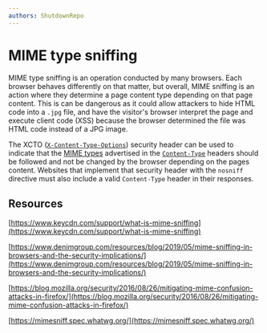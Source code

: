```yaml
---
authors: ShutdownRepo
---
```


# MIME type sniffing

MIME type sniffing is an operation conducted by many browsers. Each browser behaves differently on that matter, but overall, MIME sniffing is an action where they determine a page content type depending on that page content. This is can be dangerous as it could allow attackers to hide HTML code into a `.jpg` file, and have the visitor's browser interpret the page and execute client code (XSS) because the browser determined the file was HTML code instead of a JPG image.

The XCTO ([`X-Content-Type-Options`](https://developer.mozilla.org/en-US/docs/Web/HTTP/Headers/X-Content-Type-Options)) security header can be used to indicate that the [MIME types](https://developer.mozilla.org/en-US/docs/Web/HTTP/Basics_of_HTTP/MIME_types) advertised in the [`Content-Type`](https://developer.mozilla.org/en-US/docs/Web/HTTP/Headers/Content-Type) headers should be followed and not be changed by the browser depending on the pages content. Websites that implement that security header with the `nosniff` directive must also include a valid `Content-Type` header in their responses.

## Resources

[https://www.keycdn.com/support/what-is-mime-sniffing](https://www.keycdn.com/support/what-is-mime-sniffing)

[https://www.denimgroup.com/resources/blog/2019/05/mime-sniffing-in-browsers-and-the-security-implications/](https://www.denimgroup.com/resources/blog/2019/05/mime-sniffing-in-browsers-and-the-security-implications/)

[https://blog.mozilla.org/security/2016/08/26/mitigating-mime-confusion-attacks-in-firefox/](https://blog.mozilla.org/security/2016/08/26/mitigating-mime-confusion-attacks-in-firefox/)

[https://mimesniff.spec.whatwg.org/](https://mimesniff.spec.whatwg.org/)
